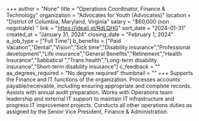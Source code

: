 +++
author = "None"
title = "Operations Coordinator, Finance & Technology"
organization = "Advocates for Youth (Advocates)"
location = "District of Columbia, Maryland, Virginia"
salary = "$60,000 (non negotiable) "
link = "https://ideali.st/RdLQHG"
sort_date = "2024-01-31"
created_at = "January 31, 2024"
closing_date = "February 1, 2024"
a_job_type = ["Full Time"]
b_benefits = ["Paid Vacation","Dental","Vision","Sick time","Disability insurance","Professional development","Life insurance","General Benefits","Retirement","Health Insurance","Sabbatical ","Trans health","Long-term disability insurance","Short-term disability insurance"]
c_feedback = ""
aa_degrees_required = "No degree required"
thumbnail = ""
+++
Supports the Finance and IT functions of the organization. Processes accounts payable/receivable, including ensuring appropriate and complete records. Assists with annual audit preparation. Works with Operations team leadership and external IT support to maintain IT infrastructure and progress IT improvement projects. Conducts all other operations duties as assigned by the Senior Vice President, Finance & Administration. 